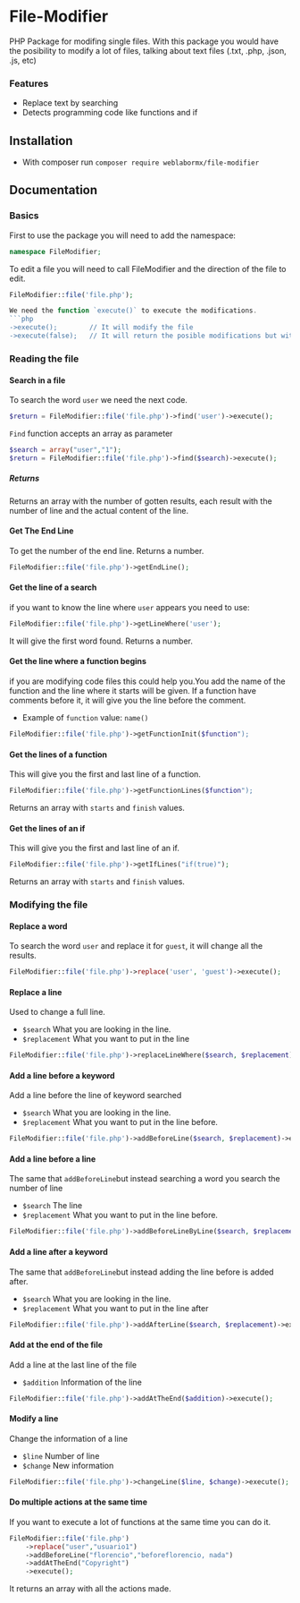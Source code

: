 File-Modifier
======

PHP Package for modifing single files. With this package you would have the posibility to modify a lot of files, talking about text files (.txt, .php, .json, .js, etc)

### Features

- Replace text by searching
- Detects programming code like functions and if

## Installation

- With composer run `composer require weblabormx/file-modifier` 

## Documentation

### Basics
First to use the package you will need to add the namespace:
```php
namespace FileModifier;
```
To edit a file you will need to call FileModifier and the direction of the file to edit.
```php
FileModifier::file('file.php');

We need the function `execute()` to execute the modifications.
```php
->execute();        // It will modify the file
->execute(false);   // It will return the posible modifications but without doing it.
```
### Reading the file
#### Search in a file
To search the word `user` we need the next code.
```php
$return = FileModifier::file('file.php')->find('user')->execute();
```

`Find` function accepts an array as parameter
```php
$search = array("user","1");
$return = FileModifier::file('file.php')->find($search)->execute();
```
##### Returns
Returns an array with the number of gotten results, each result with the number of line and the actual content of the line.
#### Get The End Line
To get the number of the end line. Returns a number.
```php
FileModifier::file('file.php')->getEndLine();
```
#### Get the line of a search
if you want to know the line where `user` appears you need to use:
```php
FileModifier::file('file.php')->getLineWhere('user');
```
It will give the first word found. Returns a number.
#### Get the line where a function begins
if you are modifying code files this could help you.You add the name of the function and the line where it starts will be given. If a function have comments before it, it will give you the line before the comment.
- Example of `function` value: `name()`
```php
FileModifier::file('file.php')->getFunctionInit($function");
```
#### Get the lines of a function
This will give you the first and last line of a function.
```php
FileModifier::file('file.php')->getFunctionLines($function");
```
Returns an array with `starts` and `finish` values.
#### Get the lines of an if
This will give you the first and last line of an if.
```php
FileModifier::file('file.php')->getIfLines("if(true)");
```
Returns an array with `starts` and `finish` values.
### Modifying the file
#### Replace a word
To search the word `user` and replace it for `guest`, it will change all the results.
```php
FileModifier::file('file.php')->replace('user', 'guest')->execute();
```
#### Replace a line
Used to change a full line.
- `$search`  What you are looking in the line.
- `$replacement` What you want to put in the line
```php
FileModifier::file('file.php')->replaceLineWhere($search, $replacement)->execute();
```
#### Add a line before a keyword
Add a line before the line of keyword searched
- `$search`  What you are looking in the line.
- `$replacement` What you want to put in the line before.
```php
FileModifier::file('file.php')->addBeforeLine($search, $replacement)->execute();
```
#### Add a line before a line
The same that `addBeforeLine`but instead searching a word you search the number of line
- `$search`  The line
- `$replacement` What you want to put in the line before.
```php
FileModifier::file('file.php')->addBeforeLineByLine($search, $replacement)->execute();
```
#### Add a line after  a keyword
The same that `addBeforeLine`but instead adding the line before is added after.
- `$search`  What you are looking in the line.
- `$replacement` What you want to put in the line after
```php
FileModifier::file('file.php')->addAfterLine($search, $replacement)->execute();
```
#### Add at the end of the file
Add a line at the last line of the file
- `$addition` Information of the line
```php
FileModifier::file('file.php')->addAtTheEnd($addition)->execute();
```
#### Modify a line
Change the information of a line
- `$line` Number of line
- `$change` New information
```php
FileModifier::file('file.php')->changeLine($line, $change)->execute();
```
#### Do multiple actions at the same time
If you want to execute a lot of functions at the same time you can do it.
```php
FileModifier::file('file.php')
	->replace("user","usuario1")
	->addBeforeLine("florencio","beforeflorencio, nada") 
	->addAtTheEnd("Copyright") 
	->execute();
```
It returns an array with all the actions made.